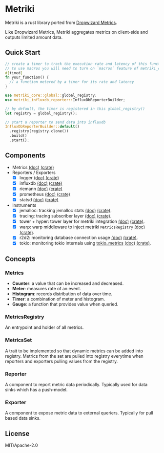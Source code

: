 # Metriki

Metriki is a rust library ported from [Dropwizard
Metrics](https://github.com/dropwizard/metrics).

Like Dropwizard Metrics, Metriki aggregates metrics on client-side and
outputs limited amount data.

## Quick Start

```rust
// create a timer to track the execution rate and latency of this function
// to use macros you will need to turn on `macros` feature of metriki_core
#[timed]
fn your_function() {
  // a function metered by a timer for its rate and latency
}

use metriki_core::global::global_registry;
use metriki_influxdb_reporter::InfluxDbReporterBuilder;

// by default, the timer is registered in this global_registry()
let registry = global_registry();

// start a reporter to send data into influxdb
InfluxDbReporterBuilder::default()
  .registry(registry.clone())
  .build()
  .start();

```

## Components

- Metrics [(doc)](https://docs.rs/metriki-core/) [(crate)](https://crates.io/crates/metriki-core)
- Reporters / Exporters
  - [x] logger [(doc)](https://docs.rs/metriki-log-reporter/) [(crate)](https://crates.io/crates/metriki-log-reporter)
  - [x] influxdb [(doc)](https://docs.rs/metriki-influxdb-reporter/) [(crate)](https://crates.io/crates/metriki-influxdb-reporter)
  - [x] riemann [(doc)](https://docs.rs/metriki-riemann-reporter/) [(crate)](https://crates.io/crates/metriki-riemann-reporter)
  - [x] prometheus [(doc)](https://docs.rs/metriki-prometheus-exporter/) [(crate)](https://crates.io/crates/metriki-promethes-exporter)
  - [x] statsd [(doc)](https://docs.rs/metriki-statsd-reporter/) [(crate)](https://crates.io/crates/metriki-statsd-reporter)
- Instruments
  - [x] jemalloc: tracking jemalloc stats
        [(doc)](https://docs.rs/metriki-jemalloc/)
        [(crate)](https://crates.io/crates/metriki-jemalloc).
  - [x] tracing: tracing subscriber layer
        [(doc)](https://docs.rs/metriki-tracing/)
        [(crate)](https://crates.io/crates/metriki-tracing).
  - [x] tower + hyper: tower layer for metriki integration
        [(doc)](https://docs.rs/metriki-tower/)
        [(crate)](https://crates.io/crates/metriki-tower).
  - [x] warp: warp middleware to inject metriki `MetricsRegistry`
        [(doc)](https://docs.rs/metriki-warp/)
        [(crate)](https://crates.io/crates/metriki-warp).
  - [x] r2d2: monitoring database connection usage
        [(doc)](https://docs.rs/metriki-r2d2/)
        [(crate)](https://crates.io/crates/metriki-r2d2).
  - [x] tokio: monitoring tokio internals using
        [tokio_metrics](https://github.com/tokio/tokio-metrics)
        [(doc)](https://docs.rs/metriki-tokio/)
        [(crate)](https://crates.io/crates/metriki-tokio).

## Concepts

### Metrics

- **Counter**: a value that can be increased and decreased.
- **Meter**: measures rate of an event.
- **Histogram**: records distribution of data over time.
- **Timer**: a combination of meter and histogram.
- **Gauge**: a function that provides value when queried.

### MetricsRegistry

An entrypoint and holder of all metrics.

### MetricsSet

A trait to be implemented so that dynamic metrics can be added into
registry. Metrics from the set are pulled into registry everytime when
reporters and exporters pulling values from the registry.

### Reporter

A component to report metric data periodically. Typically used for
data sinks which has a push-model.

### Exporter

A component to expose metric data to external queriers. Typically for
pull based data sinks.

## License

MIT/Apache-2.0
